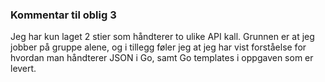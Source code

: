 ### Kommentar til oblig 3

Jeg har kun laget 2 stier som håndterer to ulike API kall. Grunnen er at jeg jobber på gruppe alene, og i tillegg føler jeg at jeg har vist forståelse for hvordan man håndterer JSON i Go, samt Go templates i oppgaven som er levert. 
